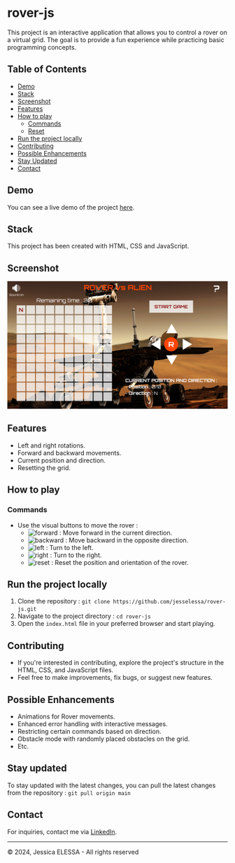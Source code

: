 # rover-js

This project is an interactive application that allows you to control a rover on a virtual grid. The goal is to provide a fun experience while practicing basic programming concepts.

## Table of Contents

- [Demo](#demo)
- [Stack](#stack)
- [Screenshot](#screenshot)
- [Features](#features)
- [How to play](#how-to-play)
  - [Commands](#commands)
  - [Reset](#reset)
- [Run the project locally](#run-the-project-locally)
- [Contributing](#contributing)
- [Possible Enhancements](#possible-enhancements)
- [Stay Updated](#stay-updated)
- [Contact](#contact)

## Demo

You can see a live demo of the project [here](https://jesselessa.github.io/rover-js/).

## Stack

This project has been created with HTML, CSS and JavaScript.

## Screenshot

![Screenshot](./images/screenshot.png)

## Features

- Left and right rotations.
- Forward and backward movements.
- Current position and direction.
- Resetting the grid.

## How to play

### Commands

- Use the visual buttons to move the rover :
  - ![forward]("./images/forward.png) : Move forward in the current direction.
  - ![backward]("./images/backward.png) : Move backward in the opposite direction.
  - ![left]("./images/left.png) : Turn to the left.
  - ![right]("./images/right.png) : Turn to the right.
  - ![reset]("./images/reset.png) : Reset the position and orientation of the rover.

## Run the project locally

1. Clone the repository : `git clone https://github.com/jesselessa/rover-js.git`
2. Navigate to the project directory : `cd rover-js`
3. Open the `index.html` file in your preferred browser and start playing.

## Contributing

- If you're interested in contributing, explore the project's structure in the HTML, CSS, and JavaScript files.
- Feel free to make improvements, fix bugs, or suggest new features.

## Possible Enhancements

- Animations for Rover movements.
- Enhanced error handling with interactive messages.
- Restricting certain commands based on direction.
- Obstacle mode with randomly placed obstacles on the grid.
- Etc.

## Stay updated

To stay updated with the latest changes, you can pull the latest changes from the repository : `git pull origin main`

## Contact

For inquiries, contact me via [LinkedIn](https://www.linkedin.com/in/jessica-elessa/).

---

&copy; 2024, Jessica ELESSA - All rights reserved
